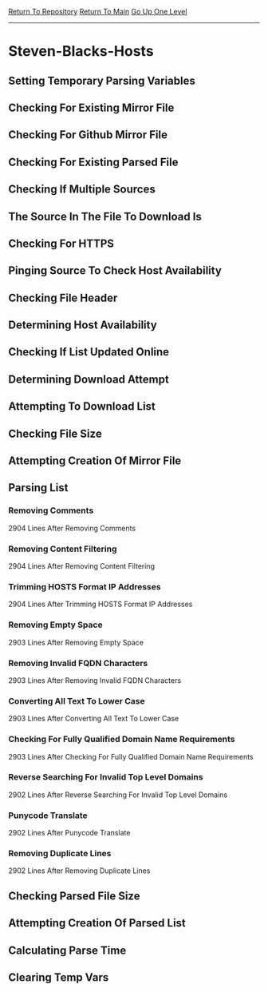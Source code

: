 [Return To Repository](https://github.com/deathbybandaid/piholeparser/)
[Return To Main](https://github.com/deathbybandaid/piholeparser/blob/master/RecentRunLogs/Mainlog.md)
[Go Up One Level](https://github.com/deathbybandaid/piholeparser/blob/master/RecentRunLogs/TopLevelScripts/30-Processing-External-Blacklists.md)
____________________________________
# Steven-Blacks-Hosts
## Setting Temporary Parsing Variables
## Checking For Existing Mirror File
## Checking For Github Mirror File
## Checking For Existing Parsed File
## Checking If Multiple Sources
## The Source In The File To Download Is
## Checking For HTTPS
## Pinging Source To Check Host Availability
## Checking File Header
## Determining Host Availability
## Checking If List Updated Online
## Determining Download Attempt
## Attempting To Download List
## Checking File Size
## Attempting Creation Of Mirror File
## Parsing List
### Removing Comments
2904 Lines After Removing Comments
### Removing Content Filtering
2904 Lines After Removing Content Filtering
### Trimming HOSTS Format IP Addresses
2904 Lines After Trimming HOSTS Format IP Addresses
### Removing Empty Space
2903 Lines After Removing Empty Space
### Removing Invalid FQDN Characters
2903 Lines After Removing Invalid FQDN Characters
### Converting All Text To Lower Case
2903 Lines After Converting All Text To Lower Case
### Checking For Fully Qualified Domain Name Requirements
2903 Lines After Checking For Fully Qualified Domain Name Requirements
### Reverse Searching For Invalid Top Level Domains
2902 Lines After Reverse Searching For Invalid Top Level Domains
### Punycode Translate
2902 Lines After Punycode Translate
### Removing Duplicate Lines
2902 Lines After Removing Duplicate Lines
## Checking Parsed File Size
## Attempting Creation Of Parsed List
## Calculating Parse Time
## Clearing Temp Vars
